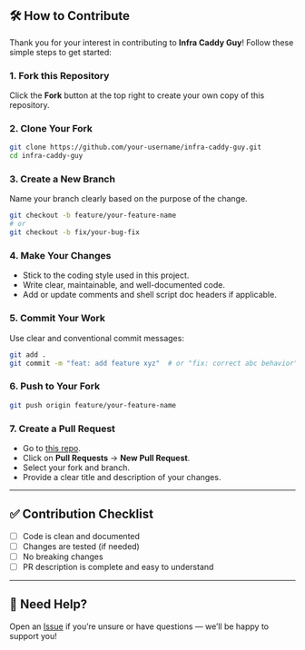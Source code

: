 ## 🛠️ How to Contribute

Thank you for your interest in contributing to **Infra Caddy Guy**! Follow these simple steps to get started:

### 1. Fork this Repository
Click the **Fork** button at the top right to create your own copy of this repository.

### 2. Clone Your Fork
```bash
git clone https://github.com/your-username/infra-caddy-guy.git
cd infra-caddy-guy
```

### 3. Create a New Branch
Name your branch clearly based on the purpose of the change.
```bash
git checkout -b feature/your-feature-name
# or
git checkout -b fix/your-bug-fix
```

### 4. Make Your Changes
- Stick to the coding style used in this project.
- Write clear, maintainable, and well-documented code.
- Add or update comments and shell script doc headers if applicable.

### 5. Commit Your Work
Use clear and conventional commit messages:
```bash
git add .
git commit -m "feat: add feature xyz"  # or "fix: correct abc behavior"
```

### 6. Push to Your Fork
```bash
git push origin feature/your-feature-name
```

### 7. Create a Pull Request
- Go to [this repo](https://github.com/nguyenanhung/infra-caddy-guy).
- Click on **Pull Requests** → **New Pull Request**.
- Select your fork and branch.
- Provide a clear title and description of your changes.

---

## ✅ Contribution Checklist
- [ ] Code is clean and documented
- [ ] Changes are tested (if needed)
- [ ] No breaking changes
- [ ] PR description is complete and easy to understand

---

## 🙌 Need Help?
Open an [Issue](https://github.com/nguyenanhung/infra-caddy-guy/issues) if you’re unsure or have questions — we’ll be happy to support you!
